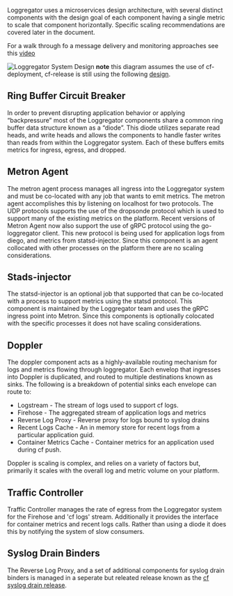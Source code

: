 
Loggregator uses a microservices design architecture, with several distinct
components with the design goal of each component having a single metric to
scale that component horizontally. Specific scaling recommendations are
covered later in the document.

For a walk through fo a message delivery and monitoring approaches see this
[video](https://www.youtube.com/watch?v=vR2wl22sU6Q)

![Loggregator System Design](./loggregatornew.png) **note** this diagram
assumes the use of cf-deployment, cf-release is still using the following
[design](./loggregator.png).

## Ring Buffer Circuit Breaker
In order to prevent disrupting application
behavior or applying “backpressure” most of the Loggregator components share a
common ring buffer data structure known as a “diode”. This diode utilizes
separate read heads, and write heads and allows the components to handle
faster writes than reads from within the Loggregator system. Each of these
buffers emits metrics for ingress, egress, and dropped.

## Metron Agent
The metron agent process manages all ingress into the
Loggregator system and must be co-located with any job that wants to emit
metrics. The metron agent accomplishes this by listening on localhost for two
protocols. The UDP protocols supports the use of the dropsonde protocol which
is used to support many of the existing metrics on the platform. Recent
versions of Metron Agent now also support the use of gRPC protocol using the
go-loggregator client. This new protocol is being used for application logs
from diego, and metrics from statsd-injector. Since this component is an agent
collocated with other processes on the platform there are no scaling
considerations.

## Stads-injector
The statsd-injector is an optional job that supported that
can be co-located with a process to support metrics using the statsd protocol.
This component is maintained by the Loggregator team and uses the gRPC ingress
point into Metron. Since this components is optionally colocated with the
specific processes it does not have scaling considerations.  
## Doppler
The doppler component acts as a highly-available routing mechanism for logs
and metrics flowing through loggregator. Each envelop that ingresses into
Doppler is duplicated, and routed to multiple destinations known as sinks. The
following is a breakdown of potential sinks each envelope can route to:

 - Logstream - The stream of logs used to support cf logs.
 - Firehose - The aggregated stream of application logs and metrics
 - Reverse Log Proxy - Reverse proxy for logs bound to syslog drains
 - Recent Logs Cache - An in memory store for recent logs from a particular
   application guid.
 - Container Metrics Cache - Container metrics for an application used during
   cf push.

Doppler is scaling is complex, and relies on a variety of factors but,
primarily it scales with the overall log and metric volume on your platform.

## Traffic Controller
Traffic Controller manages the rate of egress from the
Loggregator system for the Firehose and 'cf logs' stream. Additionally it
provides the interface for container metrics and recent logs calls. Rather
than using a diode it does this by notifying the system of slow consumers.

## Syslog Drain Binders
The Reverse Log Proxy, and a set of additional
components for syslog drain binders is managed in a seperate but releated
release known as the [cf syslog drain
release](https://github.com/cloudfoundry/cf-syslog-drain-release).
